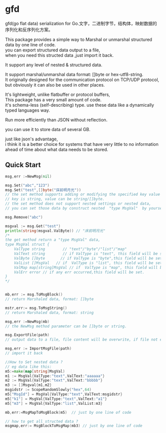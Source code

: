 # gfd
gfd(go flat data) serialization for Go.文字，二进制字节，结构体，映射数据的序列化和反序列化方案。  


This package provides a simple way to Marshal or unmarshal  structured data by one line of code.   
you can export structured data output to a file,  
when you need this structed data ,just import it back.

It support any level of nested & structured data.

It support marshal/unmarshal data format: []byte or hex-utf8-string.  
It originally designed for the communication protocol on TCP/UDP protocol,  
but obviously it can also be used in other places.

It's lightweight, unlike flatbuffer or protocol buffers,  
This package has a very small amount of code.  
it's schema-less (self-describing) type. 
use these data like a dynamically typed languages way.  


Run more efficiently than JSON without reflection.  

you can use it to store  data of several GB. 

just like json's  advantage,   
i think it is  a better choice for systems that have very little to no information ahead of time about what data needs to be stored.

## Quick Start  
```go
msg,err :=NewMsg(nil)   

msg.Set("abc","123")
msg.Set("test",[]byte("床前明月光"))
// the set method supports adding or modifying the specified key value pair data.
// key is string, value can be string/[]byte.
// the set method does not support nested settings or nested data,
// you can set those data by construct nested  "type MsgVal"  by yourself

msg.Remove("abc") 

msgval := msg.Get("test")
println(string(msgval.ValByte)) // "床前明月光"
/* 
the get method return a "type MsgVal" data,
type MsgVal struct {
    ValType string        // "text"/"byte"/"list"/"map"
    ValText string        // if ValType is "text", this field will be set
    ValByte []byte       // if ValType is "byte",this field will be set
    ValList []MsgVal   // if  ValType is "list", this field will be set, it can be nested
    ValMap map[string]MsgVal // if  ValType is "map", this field will be set,it can be nested
    ValErr error // if any err occurred,this field will be set.
}
*/


mb,err := msg.ToMsgBlock() 
// return Marshaled data, format: []byte

mstr,err:= msg.ToMsgString()
// return Marshaled data, format: string

msg,err :=NewMsg(mb)  
// the NewMsg method parameter can be []byte or string.

msg.ExportFile(path)
// output data to a file, file content will be overwrite, if file not exist,will be create and write.

msg,err := ImportMsgFile(path)
// import it back

//How to Set nested data ?
// eg data like this:
m5:=make(map[string]MsgVal)
m1 := MsgVal{ValType:"text",ValText:"aaaaaa"}
m2 := MsgVal{ValType:"text",ValText:"bbbbb"}
m3 := []Msgval{m1,m2}
msgidstr := ScopeRandomSlowly("hex",64)
m5["MsgId"] = MsgVal{ValType:"text",ValText:msgidstr}
m5["k1"] = MsgVal{ValType:"text",ValText:"a1"}
m5["m3"] = MsgVal{ValType:"list",ValList:m3}

mb,err:=MsgMapToMsgBlock(m5)  // just by one line of code

// how to get all structed data ?
msgmap,err:= MsgBlockToMsgMap(mb3) // just by one line of code


```